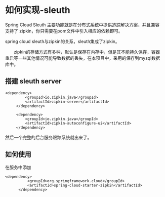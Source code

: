 # 如何实现-sleuth
Spring Cloud Sleuth 主要功能就是在分布式系统中提供追踪解决方案，并且兼容支持了 zipkin，你只需要在pom文件中引入相应的依赖即可。

spring cloud sleuth与zipkin的关系，sleuth集成了zipkin。

　　zipkin的存储方式有多种，默认是保存在内存中，但是其不能持久保存，容器重启等一些其他情况可能导致数据的丢失，在本项目中，采用的保存到mysql数据库中。

## 搭建 sleuth server
```
<dependency>
         <groupId>io.zipkin.java</groupId>
         <artifactId>zipkin-server</artifactId>
     </dependency>

     <dependency>
         <groupId>io.zipkin.java</groupId>
         <artifactId>zipkin-autoconfigure-ui</artifactId>
     </dependency>
```

然后一个完整的后台服务跟踪系统就出来了。

## 如何使用
在服务中添加

```
<dependency>
          <groupId>org.springframework.cloud</groupId>
          <artifactId>spring-cloud-starter-zipkin</artifactId>
      </dependency>
```
